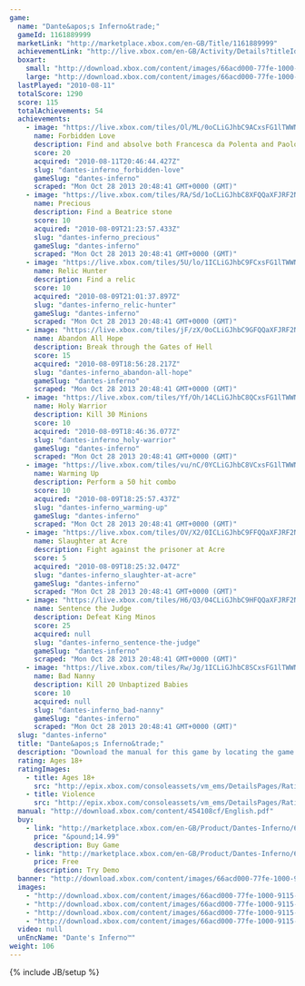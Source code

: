 ```yaml
---
game: 
  name: "Dante&apos;s Inferno&trade;"
  gameId: 1161889999
  marketLink: "http://marketplace.xbox.com/en-GB/Title/1161889999"
  achievementLink: "http://live.xbox.com/en-GB/Activity/Details?titleId=1161889999"
  boxart: 
    small: "http://download.xbox.com/content/images/66acd000-77fe-1000-9115-d802454108cf/1033/boxartsm.jpg"
    large: "http://download.xbox.com/content/images/66acd000-77fe-1000-9115-d802454108cf/1033/boxartlg.jpg"
  lastPlayed: "2010-08-11"
  totalScore: 1290
  score: 115
  totalAchievements: 54
  achievements: 
    - image: "https://live.xbox.com/tiles/Ol/ML/0oCLiGJhbC9ACxsFG1lTWWNmL2FjaC8wLzE0AAAAAOfn5-0kUyY=.jpg"
      name: Forbidden Love
      description: Find and absolve both Francesca da Polenta and Paolo Malatesta
      score: 20
      acquired: "2010-08-11T20:46:44.427Z"
      slug: "dantes-inferno_forbidden-love"
      gameSlug: "dantes-inferno"
      scraped: "Mon Oct 28 2013 20:48:41 GMT+0000 (GMT)"
    - image: "https://live.xbox.com/tiles/RA/Sd/1oCLiGJhbC8XFQQaXFJRF2NmL2FjaC8wL2MAAAAA5+fn+bIEXw==.jpg"
      name: Precious
      description: Find a Beatrice stone
      score: 10
      acquired: "2010-08-09T21:23:57.433Z"
      slug: "dantes-inferno_precious"
      gameSlug: "dantes-inferno"
      scraped: "Mon Oct 28 2013 20:48:41 GMT+0000 (GMT)"
    - image: "https://live.xbox.com/tiles/5U/lo/1ICLiGJhbC9FCxsFG1lTWWNmL2FjaC8wLzExAAAAAOfn5-tHSfk=.jpg"
      name: Relic Hunter
      description: Find a relic
      score: 10
      acquired: "2010-08-09T21:01:37.897Z"
      slug: "dantes-inferno_relic-hunter"
      gameSlug: "dantes-inferno"
      scraped: "Mon Oct 28 2013 20:48:41 GMT+0000 (GMT)"
    - image: "https://live.xbox.com/tiles/jF/zX/0oCLiGJhbC9GFQQaXFJRF2NmL2FjaC8wLzIAAAAA5+fn-fhclw==.jpg"
      name: Abandon All Hope
      description: Break through the Gates of Hell
      score: 15
      acquired: "2010-08-09T18:56:28.217Z"
      slug: "dantes-inferno_abandon-all-hope"
      gameSlug: "dantes-inferno"
      scraped: "Mon Oct 28 2013 20:48:41 GMT+0000 (GMT)"
    - image: "https://live.xbox.com/tiles/Yf/Oh/14CLiGJhbC8QCxsFG1lTWWNmL2FjaC8wLzFkAAAAAOfn5-iO830=.jpg"
      name: Holy Warrior
      description: Kill 30 Minions
      score: 10
      acquired: "2010-08-09T18:46:36.077Z"
      slug: "dantes-inferno_holy-warrior"
      gameSlug: "dantes-inferno"
      scraped: "Mon Oct 28 2013 20:48:41 GMT+0000 (GMT)"
    - image: "https://live.xbox.com/tiles/vu/nC/0YCLiGJhbC8VCxsFG1lTWWNmL2FjaC8wLzFhAAAAAOfn5-7t6aI=.jpg"
      name: Warming Up
      description: Perform a 50 hit combo
      score: 10
      acquired: "2010-08-09T18:25:57.437Z"
      slug: "dantes-inferno_warming-up"
      gameSlug: "dantes-inferno"
      scraped: "Mon Oct 28 2013 20:48:41 GMT+0000 (GMT)"
    - image: "https://live.xbox.com/tiles/OV/X2/0ICLiGJhbC9FFQQaXFJRF2NmL2FjaC8wLzEAAAAA5+fn-9lVIg==.jpg"
      name: Slaughter at Acre
      description: Fight against the prisoner at Acre
      score: 5
      acquired: "2010-08-09T18:25:32.047Z"
      slug: "dantes-inferno_slaughter-at-acre"
      gameSlug: "dantes-inferno"
      scraped: "Mon Oct 28 2013 20:48:41 GMT+0000 (GMT)"
    - image: "https://live.xbox.com/tiles/H6/Q3/04CLiGJhbC9HFQQaXFJRF2NmL2FjaC8wLzMAAAAA5+fn-BikBA==.jpg"
      name: Sentence the Judge
      description: Defeat King Minos
      score: 25
      acquired: null
      slug: "dantes-inferno_sentence-the-judge"
      gameSlug: "dantes-inferno"
      scraped: "Mon Oct 28 2013 20:48:41 GMT+0000 (GMT)"
    - image: "https://live.xbox.com/tiles/Rw/Jg/1ICLiGJhbC8SCxsFG1lTWWNmL2FjaC8wLzFmAAAAAOfn5-tPAls=.jpg"
      name: Bad Nanny
      description: Kill 20 Unbaptized Babies
      score: 10
      acquired: null
      slug: "dantes-inferno_bad-nanny"
      gameSlug: "dantes-inferno"
      scraped: "Mon Oct 28 2013 20:48:41 GMT+0000 (GMT)"
  slug: "dantes-inferno"
  title: "Dante&apos;s Inferno&trade;"
  description: "Download the manual for this game by locating the game on http://marketplace.xbox.com and selecting &ldquo;See Game Manual&quot;.   An abducted soul.  A lifetime of sins.  A journey to the depths of despair.   Based on the immensely influential classic poem, Dante&rsquo;s Inferno takes you on an epic quest of vengeance and redemption through the Nine Circles of Hell.   You are Dante, a veteran of the Crusades who must chase his beloved Beatrice and try to free her soul from Lucifer&rsquo;s grasp. As your pursuit takes you deeper into the pits of Hell, you must battle ever more fierce and hideous monsters&mdash;while also facing your own sins, a dark family past, and your unforgivable war crimes.    Go to Hell."
  rating: Ages 18+
  ratingImages: 
    - title: Ages 18+
      src: "http://epix.xbox.com/consoleassets/vm_ems/DetailsPages/RatingSystemID/14/default/Values/14005.png"
    - title: Violence
      src: "http://epix.xbox.com/consoleassets/vm_ems/DetailsPages/RatingSystemID/14/default/Descriptors/14005.png"
  manual: "http://download.xbox.com/content/454108cf/English.pdf"
  buy: 
    - link: "http://marketplace.xbox.com/en-GB/Product/Dantes-Inferno/66acd000-77fe-1000-9115-d802454108cf?purchase=1&amp;DownloadType=Game"
      price: "&pound;14.99"
      description: Buy Game
    - link: "http://marketplace.xbox.com/en-GB/Product/Dantes-Inferno/66acd000-77fe-1000-9115-d802454108cf?purchase=1&amp;DownloadType=GameDemo"
      price: Free
      description: Try Demo
  banner: "http://download.xbox.com/content/images/66acd000-77fe-1000-9115-d802454108cf/1033/banner.png"
  images: 
    - "http://download.xbox.com/content/images/66acd000-77fe-1000-9115-d802454108cf/1033/screenlg1.jpg"
    - "http://download.xbox.com/content/images/66acd000-77fe-1000-9115-d802454108cf/1033/screenlg2.jpg"
    - "http://download.xbox.com/content/images/66acd000-77fe-1000-9115-d802454108cf/1033/screenlg3.jpg"
    - "http://download.xbox.com/content/images/66acd000-77fe-1000-9115-d802454108cf/1033/screenlg4.jpg"
  video: null
  unEncName: "Dante's Inferno™"
weight: 106
---
```

{% include JB/setup %}